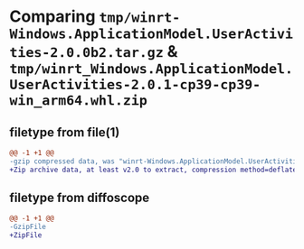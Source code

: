 # Comparing `tmp/winrt-Windows.ApplicationModel.UserActivities-2.0.0b2.tar.gz` & `tmp/winrt_Windows.ApplicationModel.UserActivities-2.0.1-cp39-cp39-win_arm64.whl.zip`

## filetype from file(1)

```diff
@@ -1 +1 @@
-gzip compressed data, was "winrt-Windows.ApplicationModel.UserActivities-2.0.0b2.tar", last modified: Sat Dec  2 18:20:28 2023, max compression
+Zip archive data, at least v2.0 to extract, compression method=deflate
```

## filetype from diffoscope

```diff
@@ -1 +1 @@
-GzipFile
+ZipFile
```

